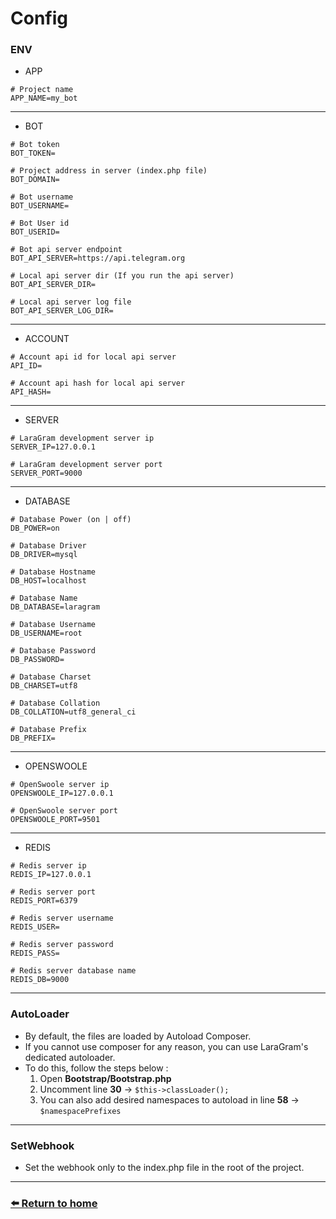 # Config

### ENV
* APP
```dotenv
# Project name
APP_NAME=my_bot
```
---
* BOT
```dotenv
# Bot token
BOT_TOKEN=

# Project address in server (index.php file)
BOT_DOMAIN=

# Bot username
BOT_USERNAME=

# Bot User id
BOT_USERID=

# Bot api server endpoint
BOT_API_SERVER=https://api.telegram.org

# Local api server dir (If you run the api server)
BOT_API_SERVER_DIR=

# Local api server log file
BOT_API_SERVER_LOG_DIR=
```
---
* ACCOUNT
```dotenv
# Account api id for local api server
API_ID=

# Account api hash for local api server
API_HASH=
```
---
* SERVER
```dotenv
# LaraGram development server ip
SERVER_IP=127.0.0.1

# LaraGram development server port
SERVER_PORT=9000
```
---
* DATABASE
```dotenv
# Database Power (on | off)
DB_POWER=on

# Database Driver
DB_DRIVER=mysql

# Database Hostname
DB_HOST=localhost

# Database Name
DB_DATABASE=laragram

# Database Username
DB_USERNAME=root

# Database Password
DB_PASSWORD=

# Database Charset
DB_CHARSET=utf8

# Database Collation
DB_COLLATION=utf8_general_ci

# Database Prefix
DB_PREFIX=
```
---
* OPENSWOOLE
```dotenv
# OpenSwoole server ip
OPENSWOOLE_IP=127.0.0.1

# OpenSwoole server port
OPENSWOOLE_PORT=9501
```
---
* REDIS
```dotenv
# Redis server ip
REDIS_IP=127.0.0.1

# Redis server port
REDIS_PORT=6379

# Redis server username
REDIS_USER=

# Redis server password
REDIS_PASS=

# Redis server database name
REDIS_DB=9000
```
---

### AutoLoader

* By default, the files are loaded by Autoload Composer.
* If you cannot use composer for any reason, you can use LaraGram's dedicated autoloader.
* To do this, follow the steps below :
  1. Open **Bootstrap/Bootstrap.php**
  2. Uncomment line **30** -> `$this->classLoader();`
  3. You can also add desired namespaces to autoload in line **58** -> `$namespacePrefixes`

---
### SetWebhook
* Set the webhook only to the index.php file in the root of the project.
---
### [⬅️ Return to home](https://github.com/laraXgram/Document/readme.md)
